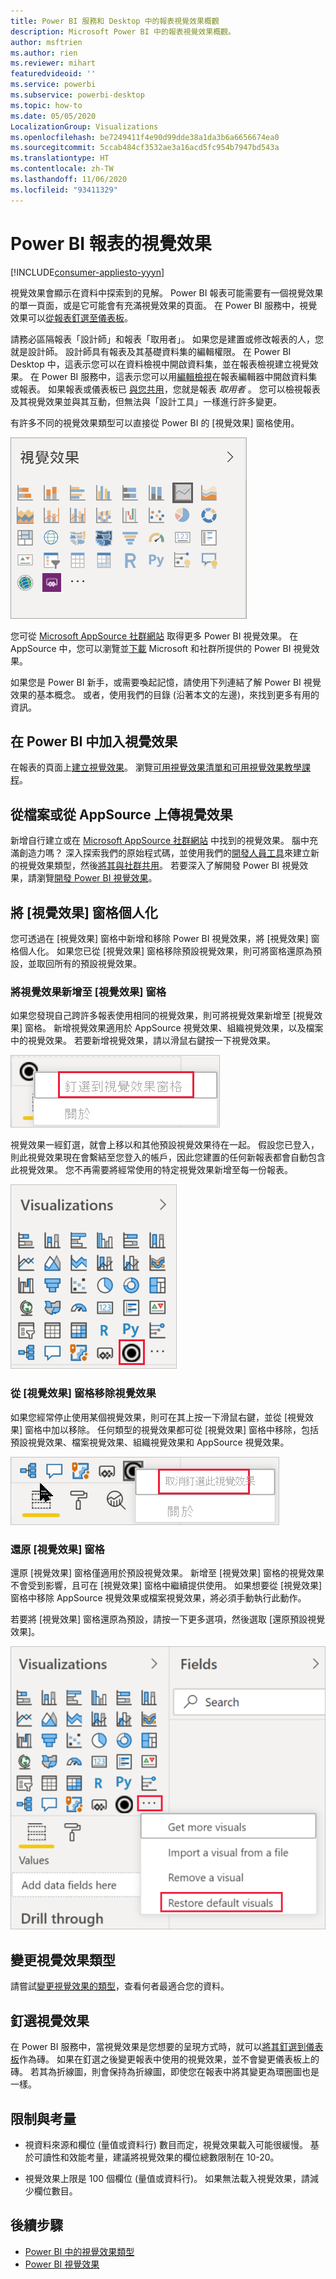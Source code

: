 ```yaml
---
title: Power BI 服務和 Desktop 中的報表視覺效果概觀
description: Microsoft Power BI 中的報表視覺效果概觀。
author: msftrien
ms.author: rien
ms.reviewer: mihart
featuredvideoid: ''
ms.service: powerbi
ms.subservice: powerbi-desktop
ms.topic: how-to
ms.date: 05/05/2020
LocalizationGroup: Visualizations
ms.openlocfilehash: be7249411f4e90d99dde38a1da3b6a6656674ea0
ms.sourcegitcommit: 5ccab484cf3532ae3a16acd5fc954b7947bd543a
ms.translationtype: HT
ms.contentlocale: zh-TW
ms.lasthandoff: 11/06/2020
ms.locfileid: "93411329"
---
```

# <a name="visualizations-in-power-bi-reports"></a>Power BI 報表的視覺效果

[!INCLUDE[consumer-appliesto-yyyn](../includes/consumer-appliesto-yyyn.md)]    

視覺效果會顯示在資料中探索到的見解。 Power BI 報表可能需要有一個視覺效果的單一頁面，或是它可能會有充滿視覺效果的頁面。 在 Power BI 服務中，視覺效果可以[從報表釘選至儀表板](../create-reports/service-dashboard-pin-tile-from-report.md)。

請務必區隔報表「設計師」和報表「取用者」。  如果您是建置或修改報表的人，您就是設計師。  設計師具有報表及其基礎資料集的編輯權限。 在 Power BI Desktop 中，這表示您可以在資料檢視中開啟資料集，並在報表檢視建立視覺效果。 在 Power BI 服務中，這表示您可以用[編輯檢視](../consumer/end-user-reading-view.md)在報表編輯器中開啟資料集或報表。 如果報表或儀表板已 [與您共用](../consumer/end-user-shared-with-me.md)，您就是報表 *取用者* 。 您可以檢視報表及其視覺效果並與其互動，但無法與「設計工具」一樣進行許多變更。

有許多不同的視覺效果類型可以直接從 Power BI 的 [視覺效果] 窗格使用。

![具有每個視覺效果類型圖示的窗格](media/power-bi-report-visualizations/power-bi-icons.png)

您可從 [Microsoft AppSource 社群網站](https://appsource.microsoft.com) 取得更多 Power BI 視覺效果。 在 AppSource 中，您可以瀏覽並[下載](https://appsource.microsoft.com/marketplace/apps?page=1&product=power-bi-visuals) Microsoft 和社群所提供的 Power BI 視覺效果。

如果您是 Power BI 新手，或需要喚起記憶，請使用下列連結了解 Power BI 視覺效果的基本概念。  或者，使用我們的目錄 (沿著本文的左邊)，來找到更多有用的資訊。

## <a name="add-a-visualization-in-power-bi"></a>在 Power BI 中加入視覺效果

在報表的頁面上[建立視覺效果](power-bi-report-add-visualizations-i.md)。 瀏覽[可用視覺效果清單和可用視覺效果教學課程](power-bi-visualization-types-for-reports-and-q-and-a.md)。 

## <a name="upload-a-visualization-from-a-file-or-from-appsource"></a>從檔案或從 AppSource 上傳視覺效果

新增自行建立或在 [Microsoft AppSource 社群網站](https://appsource.microsoft.com/marketplace/apps?product=power-bi-visuals) 中找到的視覺效果。 腦中充滿創造力嗎？ 深入探索我們的原始程式碼，並使用我們的[開發人員工具](../developer/visuals/environment-setup.md)來建立新的視覺效果類型，然後[將其與社群共用](../developer/visuals/office-store.md)。 若要深入了解開發 Power BI 視覺效果，請瀏覽[開發 Power BI 視覺效果](../developer/visuals/develop-circle-card.md)。

## <a name="personalize-your-visualization-pane"></a>將 [視覺效果] 窗格個人化

您可透過在 [視覺效果] 窗格中新增和移除 Power BI 視覺效果，將 [視覺效果] 窗格個人化。 如果您已從 [視覺效果] 窗格移除預設視覺效果，則可將窗格還原為預設，並取回所有的預設視覺效果。

### <a name="add-a-visual-to-the-visualization-pane"></a>將視覺效果新增至 [視覺效果] 窗格

如果您發現自己跨許多報表使用相同的視覺效果，則可將視覺效果新增至 [視覺效果] 窗格。 新增視覺效果適用於 AppSource 視覺效果、組織視覺效果，以及檔案中的視覺效果。 若要新增視覺效果，請以滑鼠右鍵按一下視覺效果。

![釘選到視覺效果窗格](media/power-bi-report-visualizations/power-bi-pin-custom-visual-option.png)

視覺效果一經釘選，就會上移以和其他預設視覺效果待在一起。 假設您已登入，則此視覺效果現在會繫結至您登入的帳戶，因此您建置的任何新報表都會自動包含此視覺效果。 您不再需要將經常使用的特定視覺效果新增至每一份報表。

![個人化的視覺效果窗格](media/power-bi-report-visualizations/power-bi-personalized-visualization-pane.png)

### <a name="remove-a-visual-from-the-visualization-pane"></a>從 [視覺效果] 窗格移除視覺效果

如果您經常停止使用某個視覺效果，則可在其上按一下滑鼠右鍵，並從 [視覺效果] 窗格中加以移除。 任何類型的視覺效果都可從 [視覺效果] 窗格中移除，包括預設視覺效果、檔案視覺效果、組織視覺效果和 AppSource 視覺效果。

![取消釘選到 [視覺效果] 窗格](media/power-bi-report-visualizations/unpin-visual.png)

### <a name="restore-the-visualization-pane"></a>還原 [視覺效果] 窗格

還原 [視覺效果] 窗格僅適用於預設視覺效果。 新增至 [視覺效果] 窗格的視覺效果不會受到影響，且可在 [視覺效果] 窗格中繼續提供使用。 如果想要從 [視覺效果] 窗格中移除 AppSource 視覺效果或檔案視覺效果，將必須手動執行此動作。

若要將 [視覺效果] 窗格還原為預設，請按一下更多選項，然後選取 [還原預設視覺效果]。

![將 [視覺效果] 窗格還原為預設](media/power-bi-report-visualizations/restore-default.png)

## <a name="change-the-visualization-type"></a>變更視覺效果類型

請嘗試[變更視覺效果的類型](power-bi-report-change-visualization-type.md)，查看何者最適合您的資料。

## <a name="pin-the-visualization"></a>釘選視覺效果

在 Power BI 服務中，當視覺效果是您想要的呈現方式時，就可以[將其釘選到儀表板](../create-reports/service-dashboard-pin-tile-from-report.md)作為磚。 如果在釘選之後變更報表中使用的視覺效果，並不會變更儀表板上的磚。 若其為折線圖，則會保持為折線圖，即使您在報表中將其變更為環圈圖也是一樣。

## <a name="limitations-and-considerations"></a>限制與考量
- 視資料來源和欄位 (量值或資料行) 數目而定，視覺效果載入可能很緩慢。  基於可讀性和效能考量，建議將視覺效果的欄位總數限制在 10-20。 

- 視覺效果上限是 100 個欄位 (量值或資料行)。 如果無法載入視覺效果，請減少欄位數目。

## <a name="next-steps"></a>後續步驟

* [Power BI 中的視覺效果類型](power-bi-visualization-types-for-reports-and-q-and-a.md)
* [Power BI 視覺效果](../developer/visuals/power-bi-custom-visuals.md)
